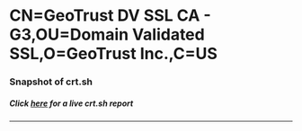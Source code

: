 # CN=GeoTrust DV SSL CA - G3,OU=Domain Validated SSL,O=GeoTrust Inc.,C=US
### Snapshot of crt.sh
##### Click [here](https://crt.sh/?serial=2FBF572D53B6666B40BBB1401BC5A6CF) for a live crt.sh report

---
